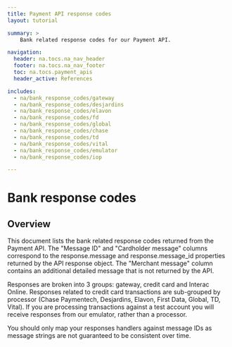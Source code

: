 ```yaml
---
title: Payment API response codes
layout: tutorial

summary: >
    Bank related response codes for our Payment API.

navigation:
  header: na.tocs.na_nav_header
  footer: na.tocs.na_nav_footer
  toc: na.tocs.payment_apis
  header_active: References

includes:
  - na/bank_response_codes/gateway
  - na/bank_response_codes/desjardins
  - na/bank_response_codes/elavon
  - na/bank_response_codes/fd
  - na/bank_response_codes/global
  - na/bank_response_codes/chase
  - na/bank_response_codes/td
  - na/bank_response_codes/vital
  - na/bank_response_codes/emulator
  - na/bank_response_codes/iop

---
```


# Bank response codes
## Overview

This document lists the bank related response codes returned from the Payment API. The "Message ID" and "Cardholder message" columns correspond to the response.message and response.message_id properties returned by the API response object. The "Merchant message" column contains an additional detailed message that is not returned by the API.

Responses are broken into 3 groups: gateway, credit card and Interac Online.
Responses related to credit card transactions are sub-grouped by processor (Chase Paymentech, Desjardins, Elavon, First Data, Global, TD, Vital). If you are processing transactions against a test account you will receive responses from our emulator, rather than a processor.

You should only map your responses handlers against message IDs as message strings are not guaranteed to be consistent over time.
